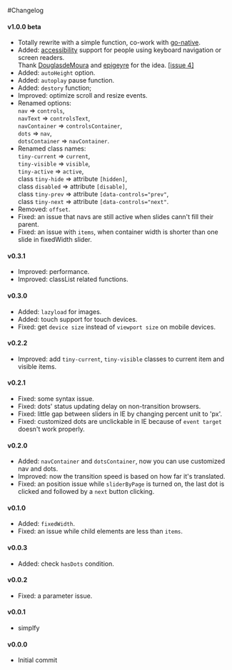#Changelog

#### v1.0.0 beta
- Totally rewrite with a simple function, co-work with [go-native](https://github.com/ganlanyuan/go-native).
- Added: [accessibility](https://www.w3.org/WAI/EO/Drafts/tutorials/carousels/) support for people using keyboard navigation or screen readers.    
Thank [DouglasdeMoura](https://github.com/DouglasdeMoura) and [epigeyre](https://github.com/epigeyre) for the idea. [[issue 4]](https://github.com/ganlanyuan/tiny-slider/issues/4)
- Added: `autoHeight` option.
- Added: `autoplay` pause function.
- Added: `destory` function;
- Improved: optimize scroll and resize events.
- Renamed options:   
`nav` => `controls`,   
`navText` => `controlsText`,   
`navContainer` => `controlsContainer`,   
`dots` => `nav`,   
`dotsContainer` => `navContainer`.
- Renamed class names:   
`tiny-current` => `current`,   
`tiny-visible` => `visible`,   
`tiny-active` => `active`,   
class `tiny-hide` => attribute `[hidden]`,   
class `disabled` => attribute `[disable]`,   
class `tiny-prev` => attribute `[data-controls="prev"`,   
class `tiny-next` => attribute `[data-controls="next"`.
- Removed: `offset`.
- Fixed: an issue that navs are still active when slides cann't fill their parent.
- Fixed: an issue with `items`, when container width is shorter than one slide in fixedWidth slider.

#### v0.3.1
- Improved: performance.
- Improved: classList related functions.

#### v0.3.0
- Added: `lazyload` for images.
- Added: touch support for touch devices.
- Fixed: get `device size` instead of `viewport size` on mobile devices.

#### v0.2.2
- Improved: add `tiny-current`, `tiny-visible` classes to current item and visible items.

#### v0.2.1
- Fixed: some syntax issue.
- Fixed: dots' status updating delay on non-transition browsers.
- Fixed: little gap between sliders in IE by changing percent unit to 'px'.
- Fixed: customized dots are unclickable in IE because of `event target` doesn't work properly.

#### v0.2.0
- Added: `navContainer` and `dotsContainer`, now you can use customized nav and dots.
- Improved: now the transition speed is based on how far it's translated.
- Fixed: an position issue while `sliderByPage` is turned on, the last dot is clicked and followed by a `next` button clicking.

#### v0.1.0
- Added: `fixedWidth`.
- Fixed: an issue while child elements are less than `items`.

#### v0.0.3
- Added: check `hasDots` condition.

#### v0.0.2
- Fixed: a parameter issue.

#### v0.0.1
- simplfy

#### v0.0.0
- Initial commit